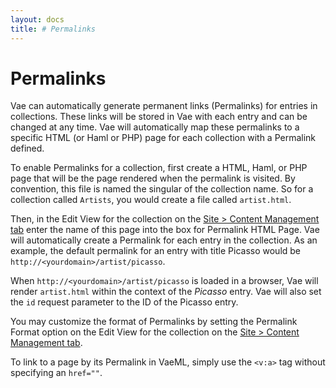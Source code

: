 ```yaml
---
layout: docs
title: # Permalinks
---
```


# Permalinks

Vae can automatically generate permanent links (Permalinks) for entries
in collections. These links will be stored in Vae with each entry and
can be changed at any time. Vae will automatically map these permalinks
to a specific HTML (or Haml or PHP) page for each collection with a
Permalink defined.

To enable Permalinks for a collection, first create a HTML, Haml, or PHP
page that will be the page rendered when the permalink is visited. By
convention, this file is named the singular of the collection name. So
for a collection called `Artists`, you would create a file called
`artist.html`.

Then, in the Edit View for the collection on the [Site &gt; Content
Management tab](#backstage.site.content_management.properties) enter the
name of this page into the box for Permalink HTML Page. Vae will
automatically create a Permalink for each entry in the collection. As an
example, the default permalink for an entry with title Picasso would be
`http://<yourdomain>/artist/picasso`.

When `http://<yourdomain>/artist/picasso` is loaded in a browser, Vae
will render `artist.html` within the context of the *Picasso* entry. Vae
will also set the `id` request parameter to the ID of the Picasso entry.

You may customize the format of Permalinks by setting the Permalink
Format option on the Edit View for the collection on the [Site &gt;
Content Management tab](#backstage.site.content_management.properties).

To link to a page by its Permalink in VaeML, simply use the `<v:a>` tag
without specifying an `href=""`.
